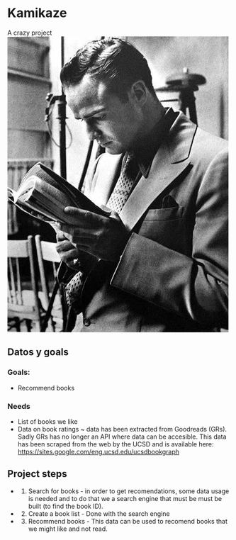 # Kamikaze
A crazy project
![Mr.Brando](/images/Marlon_reading.jpeg)

## Datos y goals

### Goals: 
+ Recommend books

### Needs
+ List of books we like
+ Data on book ratings ~ data has been extracted from Goodreads (GRs). Sadly GRs has no longer an API where data can be accesible. This data has been scraped from the web by the UCSD and is available here: https://sites.google.com/eng.ucsd.edu/ucsdbookgraph

## Project steps

+ 1. Search for books - in order to get recomendations, some data usage is needed and to do that we a search engine that must be must be built (to find the book ID).

+ 2. Create a book list - Done with the search engine

+ 3. Recommend books - This data can be used to recomend books that we might like and not read. 
